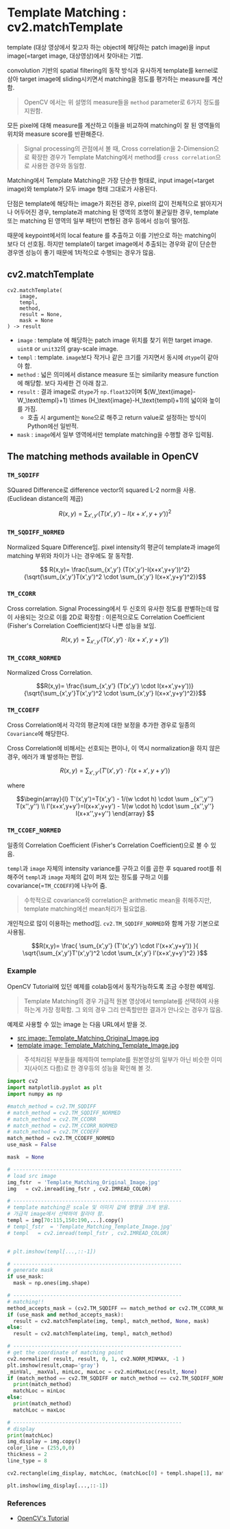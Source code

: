 # Template Matching : cv2.matchTemplate

template (대상 영상에서 찾고자 하는 object에 해당하는 patch image)을 input image(=target image, 대상영상)에서 찾아내는 기법.

convolution 기반의 spatial filtering의 동작 방식과 유사하게 template를 kernel로 삼아 target image에 sliding시키면서 matching을 정도를 평가하는 measure를 계산함.

> OpenCV 에서는 위 설명의 measure들을 `method` parameter로 6가지 정도를 지원함.

모든 pixel에 대해 measure를 계산하고 이들을 비교하여 matching이 잘 된 영역들의 위치와 measure score를 반환해준다.

> Signal processing의 관점에서 볼 때, Cross correlation을 2-Dimension으로 확장한 경우가 Template Matching에서 method를 `cross correlation`으로 사용한 경우와 동일함.

Matching에서 Template Matching은 가장 단순한 형태로, input image(=target image)와 template가 모두 image 형태 그대로가 사용된다.

단점은 template에 해당하는 image가 회전된 경우, pixel의 값이 전체적으로 밝아지거나 어두어진 경우, template과 matching 된 영역의 조명이 불균일한 경우, template 또는 matching 된 영역의 일부 패턴이 변형된 경우 등에서 성능이 떨어짐.

때문에 keypoint에서의 local feature 를 추출하고 이를 기반으로 하는 matching이 보다 더 선호됨. 하지만 template이 target image에서 추출되는 경우와 같이 단순한 경우엔 성능이 좋기 때문에 1차적으로 수행되는 경우가 많음.

## cv2.matchTemplate

```
cv2.matchTemplate(
    image,
    templ,
    method,
    result = None,
    mask = None
) -> result
```

* `image` : template 에 해당하는 patch image 위치를 찾기 위한 target image. `uint8` or `unit32`의 gray-scale image.
* `templ` : template. `image`보다 작거나 같은 크기를 가지면서 동시에 `dtype`이 같아야 함. 
* `method` : 넓은 의미에서 distance measure 또는 similarity measure function에 해당함. 보다 자세한 건 아래 참고.
* `result` : 결과 image로 `dtype`가 `np.float32`이며 $(W_\text{image}-W_\text{templ}+1) \times (H_\text{image}-H_\text{templ}+1)의 넓이와 높이를 가짐. 
    * 호출 시 argument는 `None`으로 해주고 return value로 설정하는 방식이 Python에선 일반적.
* `mask` : `image`에서 일부 영역에서만 template matching을 수행할 경우 입력됨.

## The matching methods available in OpenCV

### `TM_SQDIFF`

SQuared Difference로 difference vector의 squared L-2 norm을 사용. (Euclidean distance의 제곱)

$$R(x,y)= \sum _{x',y'} (T(x',y')-I(x+x',y+y'))^2$$

### `TM_SQDIFF_NORMED`

Normalized Square Difference임. pixel intensity의 평균이 template과 image의 matching 부위와 차이가 나는 경우에도 잘 동작함.

$$
R(x,y)= \frac{\sum_{x',y'} (T(x',y')-I(x+x',y+y'))^2}{\sqrt{\sum_{x',y'}T(x',y')^2 \cdot \sum_{x',y'} I(x+x',y+y')^2}}$$

### `TM_CCORR`

Cross correlation. Signal Processing에서 두 신호의 유사한 정도를 판별하는데 많이 사용되는 것으로 이를 2D로 확장함 : 이론적으로도 Correlation Coefficient (Fisher's Correlation Coefficient)보다 나쁜 성능을 보임.

$$R(x,y)= \sum _{x',y'} (T(x',y') \cdot I(x+x',y+y'))$$

### `TM_CCORR_NORMED`

Normalized Cross Correlation.

$$R(x,y)= \frac{\sum_{x',y'} (T(x',y') \cdot I(x+x',y+y'))}{\sqrt{\sum_{x',y'}T(x',y')^2 \cdot \sum_{x',y'} I(x+x',y+y')^2}}$$

### `TM_CCOEFF`

Cross Correlation에서 각각의 평균치에 대한 보정을 추가한 경우로 일종의 `Covariance`에 해당한다.

Cross Correlation에 비해서는 선호되는 편이나, 이 역시 normalization을 하지 않은 경우, 에러가 꽤 발생하는 편임.


$$R(x,y)= \sum _{x',y'} (T'(x',y') \cdot I'(x+x',y+y'))$$

where

$$\begin{array}{l} T'(x',y')=T(x',y') - 1/(w \cdot h) \cdot \sum _{x'',y''} T(x'',y'') \\ I'(x+x',y+y')=I(x+x',y+y') - 1/(w \cdot h) \cdot \sum _{x'',y''} I(x+x'',y+y'') \end{array}
$$

### `TM_CCOEF_NORMED`

일종의 Correlation Coefficient (Fisher's Correlation Coefficient)으로 볼 수 있음.

`templ`과 `image` 자체의 intensity variance를 구하고 이를 곱한 후 squared root를 취해주어 `templ`과 `image` 자체의 값이 퍼져 있는 정도를 구하고 이를 covariance(=`TM_CCOEFF`)에 나누어 줌.

> 수학적으로 covariance와 correlation은 arithmetic mean을 취해주지만, template matching에선 mean처리가 필요없음.

개인적으로 많이 이용하는 method임. `cv2.TM_SQDIFF_NORMED`와 함께 가장 기본으로 사용됨.

$$R(x,y)= \frac{ \sum_{x',y'} (T'(x',y') \cdot I'(x+x',y+y')) }{ \sqrt{\sum_{x',y'}T'(x',y')^2 \cdot \sum_{x',y'} I'(x+x',y+y')^2} }$$


### Example

OpenCV Tutorial에 있던 예제를 colab등에서 동작가능하도록 조금 수정한 예제임.

> Template Matching의 경우 가급적 원본 영상에서 template를 선택하여 사용하는게 가장 정확함. 그 외의 경우 그리 만족할만한 결과가 안나오는 경우가 많음.

예제로 사용할 수 있는 image 는 다음 URL에서 받을 것.

* [src image: Template_Matching_Original_Image.jpg](../../img/ch02/Template_Matching_Original_Image.jpg)
* [template image: Template_Matching_Template_Image.jpg](../../img/ch02/Template_Matching_Template_Image.jpg)

> 주석처리된 부분들을 해제하여 template를 원본영상의 일부가 아닌 비슷한 이미지(사이즈 다름)로 한 경우등의 성능을 확인해 볼 것.

```Python
import cv2
import matplotlib.pyplot as plt
import numpy as np

#match_method = cv2.TM_SQDIFF
# match_method = cv2.TM_SQDIFF_NORMED
# match_method = cv2.TM_CCORR
# match_method = cv2.TM_CCORR_NORMED
# match_method = cv2.TM_CCOEFF
match_method = cv2.TM_CCOEFF_NORMED
use_mask = False

mask  = None

# -------------------------------------------------------
# load src image
img_fstr  = 'Template_Matching_Original_Image.jpg'
img   = cv2.imread(img_fstr , cv2.IMREAD_COLOR)

# -------------------------------------------------------
# template matching은 scale 및 이미지 값에 영향을 크게 받음.
# 가급적 image에서 선택하여 잘라야 함.
templ = img[70:115,150:190,...].copy()
# templ_fstr  = 'Template_Matching_Template_Image.jpg'
# templ   = cv2.imread(templ_fstr , cv2.IMREAD_COLOR)


# plt.imshow(templ[...,::-1])

# -------------------------------------------------------
# generate mask
if use_mask:
  mask = np.ones(img.shape)

# -------------------------------------------------------
# matching!!
method_accepts_mask = (cv2.TM_SQDIFF == match_method or cv2.TM_CCORR_NORMED == match_method )
if (use_mask and method_accepts_mask):
  result = cv2.matchTemplate(img, templ, match_method, None, mask)
else:
  result = cv2.matchTemplate(img, templ, match_method)

# -------------------------------------------------------
# get the coordinate of matching point
cv2.normalize( result, result, 0, 1, cv2.NORM_MINMAX, -1 )
plt.imshow(result,cmap='gray')
_minVal, _maxVal, minLoc, maxLoc = cv2.minMaxLoc(result, None)
if (match_method == cv2.TM_SQDIFF or match_method == cv2.TM_SQDIFF_NORMED):
  print(match_method)
  matchLoc = minLoc
else:
  print(match_method)
  matchLoc = maxLoc

# -------------------------------------------------------
# display
print(matchLoc)
img_display = img.copy()
color_line = (255,0,0)
thickness = 2
line_type = 8

cv2.rectangle(img_display, matchLoc, (matchLoc[0] + templ.shape[1], matchLoc[1] + templ.shape[0]), color_line,thickness, line_type)

plt.imshow(img_display[...,::-1])
```


### References

* [OpenCV's Tutorial](https://docs.opencv.org/5.x/de/da9/tutorial_template_matching.html)